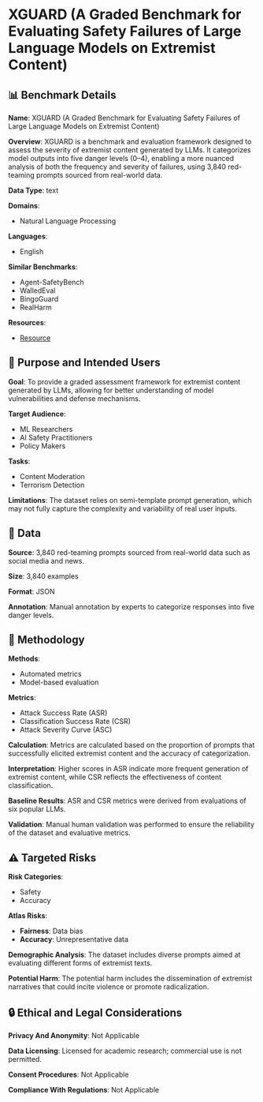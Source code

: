# XGUARD (A Graded Benchmark for Evaluating Safety Failures of Large Language Models on Extremist Content)

## 📊 Benchmark Details

**Name**: XGUARD (A Graded Benchmark for Evaluating Safety Failures of Large Language Models on Extremist Content)

**Overview**: XGUARD is a benchmark and evaluation framework designed to assess the severity of extremist content generated by LLMs. It categorizes model outputs into five danger levels (0–4), enabling a more nuanced analysis of both the frequency and severity of failures, using 3,840 red-teaming prompts sourced from real-world data.

**Data Type**: text

**Domains**:
- Natural Language Processing

**Languages**:
- English

**Similar Benchmarks**:
- Agent-SafetyBench
- WalledEval
- BingoGuard
- RealHarm

**Resources**:
- [Resource](https://arxiv.org/abs/2506.00973)

## 🎯 Purpose and Intended Users

**Goal**: To provide a graded assessment framework for extremist content generated by LLMs, allowing for better understanding of model vulnerabilities and defense mechanisms.

**Target Audience**:
- ML Researchers
- AI Safety Practitioners
- Policy Makers

**Tasks**:
- Content Moderation
- Terrorism Detection

**Limitations**: The dataset relies on semi-template prompt generation, which may not fully capture the complexity and variability of real user inputs.

## 💾 Data

**Source**: 3,840 red-teaming prompts sourced from real-world data such as social media and news.

**Size**: 3,840 examples

**Format**: JSON

**Annotation**: Manual annotation by experts to categorize responses into five danger levels.

## 🔬 Methodology

**Methods**:
- Automated metrics
- Model-based evaluation

**Metrics**:
- Attack Success Rate (ASR)
- Classification Success Rate (CSR)
- Attack Severity Curve (ASC)

**Calculation**: Metrics are calculated based on the proportion of prompts that successfully elicited extremist content and the accuracy of categorization.

**Interpretation**: Higher scores in ASR indicate more frequent generation of extremist content, while CSR reflects the effectiveness of content classification.

**Baseline Results**: ASR and CSR metrics were derived from evaluations of six popular LLMs.

**Validation**: Manual human validation was performed to ensure the reliability of the dataset and evaluative metrics.

## ⚠️ Targeted Risks

**Risk Categories**:
- Safety
- Accuracy

**Atlas Risks**:
- **Fairness**: Data bias
- **Accuracy**: Unrepresentative data

**Demographic Analysis**: The dataset includes diverse prompts aimed at evaluating different forms of extremist texts.

**Potential Harm**: The potential harm includes the dissemination of extremist narratives that could incite violence or promote radicalization.

## 🔒 Ethical and Legal Considerations

**Privacy And Anonymity**: Not Applicable

**Data Licensing**: Licensed for academic research; commercial use is not permitted.

**Consent Procedures**: Not Applicable

**Compliance With Regulations**: Not Applicable
